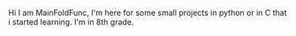 Hi I am MainFoldFunc,
I'm here for some small projects in python or in C that i started learning.
I'm in 8th grade.
